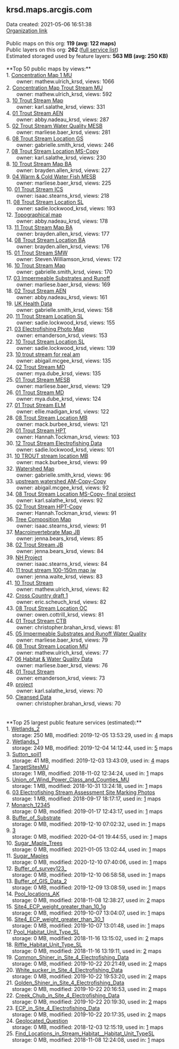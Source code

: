 <h2>krsd.maps.arcgis.com</h2> Data created: 2021-05-06 16:51:38 <br /><a target='new' href='https://krsd.maps.arcgis.com'>Organization link</a><br /><br />Public maps on this org: <b>119 (avg: 122 maps)</b><br />Public layers on this org: <b>262 </b>(<a target='new' href='https://services.arcgis.com/MMybESiUA82igqDG/ArcGIS/rest/services'>full service list</a>)<br />Estimated storaged used by feature layers: <b>563 MB (avg: 250 KB)</b><br /><br />**Top 50 public maps by views:**<br />  1. <a target='new' href='https://www.arcgis.com/home/item.html?id=3a1de3ec3fd4475ab0210cdec3a3057b'>Concentration Map 1 MU</a> <br />  &nbsp;&nbsp;&nbsp;&nbsp; &nbsp;&nbsp;owner: mathew.ulrich_krsd, views: 1066<br />  2. <a target='new' href='https://www.arcgis.com/home/item.html?id=a0d9ff74e6964c2592cabbc2c90f328f'>Concentration Map Trout Stream MU</a> <br />  &nbsp;&nbsp;&nbsp;&nbsp; &nbsp;&nbsp;owner: mathew.ulrich_krsd, views: 592<br />  3. <a target='new' href='https://www.arcgis.com/home/item.html?id=ce7748a52a284fd09ae49c5707d23f07'>10 Trout Stream Map</a> <br />  &nbsp;&nbsp;&nbsp;&nbsp; &nbsp;&nbsp;owner: karl.salathe_krsd, views: 331<br />  4. <a target='new' href='https://www.arcgis.com/home/item.html?id=3f5b552132a94d378cefa585ff1f3f17'>01 Trout Stream AEN</a> <br />  &nbsp;&nbsp;&nbsp;&nbsp; &nbsp;&nbsp;owner: abby.nadeau_krsd, views: 287<br />  5. <a target='new' href='https://www.arcgis.com/home/item.html?id=0d5ed49cfb7e441e86fa2b70a582d88d'>02 Trout Stream Water Quality MESB</a> <br />  &nbsp;&nbsp;&nbsp;&nbsp; &nbsp;&nbsp;owner: marliese.baer_krsd, views: 281<br />  6. <a target='new' href='https://www.arcgis.com/home/item.html?id=421cdd29ed0745688aa15e4a4099510d'>08 Trout Stream Location GS</a> <br />  &nbsp;&nbsp;&nbsp;&nbsp; &nbsp;&nbsp;owner: gabrielle.smith_krsd, views: 246<br />  7. <a target='new' href='https://www.arcgis.com/home/item.html?id=5bf92518dcaf4697acc2648c1fa0d3c4'>08 Trout Stream Location MS-Copy</a> <br />  &nbsp;&nbsp;&nbsp;&nbsp; &nbsp;&nbsp;owner: karl.salathe_krsd, views: 230<br />  8. <a target='new' href='https://www.arcgis.com/home/item.html?id=35f17e8c18104ec89acc7b4618cd35af'>10 Trout Stream Map BA</a> <br />  &nbsp;&nbsp;&nbsp;&nbsp; &nbsp;&nbsp;owner: brayden.allen_krsd, views: 227<br />  9. <a target='new' href='https://www.arcgis.com/home/item.html?id=c7410355917d4e62a50783ab83a19bb2'>04 Warm & Cold Water Fish MESB</a> <br />  &nbsp;&nbsp;&nbsp;&nbsp; &nbsp;&nbsp;owner: marliese.baer_krsd, views: 225<br />  10. <a target='new' href='https://www.arcgis.com/home/item.html?id=9624a40676b0453aa8ae325c20f4478c'>01 Trout Stream ICS</a> <br />  &nbsp;&nbsp;&nbsp;&nbsp; &nbsp;&nbsp;owner: isaac.stearns_krsd, views: 218<br />  11. <a target='new' href='https://www.arcgis.com/home/item.html?id=a18d72124e8643d5956efc9dc408131a'>08 Trout Stream Location SL</a> <br />  &nbsp;&nbsp;&nbsp;&nbsp; &nbsp;&nbsp;owner: sadie.lockwood_krsd, views: 193<br />  12. <a target='new' href='https://www.arcgis.com/home/item.html?id=faa21f0ceaec424c9045c1c29c4e1e77'>Topographical map</a> <br />  &nbsp;&nbsp;&nbsp;&nbsp; &nbsp;&nbsp;owner: abby.nadeau_krsd, views: 178<br />  13. <a target='new' href='https://www.arcgis.com/home/item.html?id=54ddf7a16c6b40298889a333a6ef5550'>11 Trout Stream Map BA</a> <br />  &nbsp;&nbsp;&nbsp;&nbsp; &nbsp;&nbsp;owner: brayden.allen_krsd, views: 177<br />  14. <a target='new' href='https://www.arcgis.com/home/item.html?id=b3e1e3b872c44e1a931ada4ae355c190'>08 Trout Stream Location BA</a> <br />  &nbsp;&nbsp;&nbsp;&nbsp; &nbsp;&nbsp;owner: brayden.allen_krsd, views: 176<br />  15. <a target='new' href='https://www.arcgis.com/home/item.html?id=3b2a4b7d947f4b04bf3086cda4c113d5'>01 Trout Stream SMW</a> <br />  &nbsp;&nbsp;&nbsp;&nbsp; &nbsp;&nbsp;owner: Steven.Williamson_krsd, views: 172<br />  16. <a target='new' href='https://www.arcgis.com/home/item.html?id=c1a31cb25ab444179708028b276606b8'>10 Trout Stream Map</a> <br />  &nbsp;&nbsp;&nbsp;&nbsp; &nbsp;&nbsp;owner: gabrielle.smith_krsd, views: 170<br />  17. <a target='new' href='https://www.arcgis.com/home/item.html?id=0af5f52425684d598477c23dcd3a18b2'>03 Impermeable Substrates and Runoff</a> <br />  &nbsp;&nbsp;&nbsp;&nbsp; &nbsp;&nbsp;owner: marliese.baer_krsd, views: 169<br />  18. <a target='new' href='https://www.arcgis.com/home/item.html?id=738209cd7167460292c50c1d48036a0c'>02 Trout Stream AEN</a> <br />  &nbsp;&nbsp;&nbsp;&nbsp; &nbsp;&nbsp;owner: abby.nadeau_krsd, views: 161<br />  19. <a target='new' href='https://www.arcgis.com/home/item.html?id=94936f8372f24e6b8272bf49c00b99f9'>UK Health Data</a> <br />  &nbsp;&nbsp;&nbsp;&nbsp; &nbsp;&nbsp;owner: gabrielle.smith_krsd, views: 158<br />  20. <a target='new' href='https://www.arcgis.com/home/item.html?id=41102e0078894e12aca60a730875cf51'>11 Trout Stream Location SL</a> <br />  &nbsp;&nbsp;&nbsp;&nbsp; &nbsp;&nbsp;owner: sadie.lockwood_krsd, views: 155<br />  21. <a target='new' href='https://www.arcgis.com/home/item.html?id=6d399fd7988142a59a9db17a96d5c1ee'>03 Electrofishing Photo Map</a> <br />  &nbsp;&nbsp;&nbsp;&nbsp; &nbsp;&nbsp;owner: emanderson_krsd, views: 153<br />  22. <a target='new' href='https://www.arcgis.com/home/item.html?id=818cb576eeca4578a035a162a1bb1f0a'>10 Trout Stream Location SL</a> <br />  &nbsp;&nbsp;&nbsp;&nbsp; &nbsp;&nbsp;owner: sadie.lockwood_krsd, views: 139<br />  23. <a target='new' href='https://www.arcgis.com/home/item.html?id=6a028fe92bf44588842109794e22b106'>10 trout stream for real am</a> <br />  &nbsp;&nbsp;&nbsp;&nbsp; &nbsp;&nbsp;owner: abigail.mcgee_krsd, views: 135<br />  24. <a target='new' href='https://www.arcgis.com/home/item.html?id=a56b48567d7c479dae872512c1dd3537'>02 Trout Stream MD</a> <br />  &nbsp;&nbsp;&nbsp;&nbsp; &nbsp;&nbsp;owner: mya.dube_krsd, views: 135<br />  25. <a target='new' href='https://www.arcgis.com/home/item.html?id=0ba42731790b43d090cc5e1f6ddd31dd'>01 Trout Stream MESB</a> <br />  &nbsp;&nbsp;&nbsp;&nbsp; &nbsp;&nbsp;owner: marliese.baer_krsd, views: 129<br />  26. <a target='new' href='https://www.arcgis.com/home/item.html?id=1755bd2e20c44021b64b46f86cfa3184'>01 Trout Stream MD</a> <br />  &nbsp;&nbsp;&nbsp;&nbsp; &nbsp;&nbsp;owner: mya.dube_krsd, views: 124<br />  27. <a target='new' href='https://www.arcgis.com/home/item.html?id=ae1f463a4fad427b808ebfe6933d60d3'>01 Trout Stream ELM</a> <br />  &nbsp;&nbsp;&nbsp;&nbsp; &nbsp;&nbsp;owner: ellie.madigan_krsd, views: 122<br />  28. <a target='new' href='https://www.arcgis.com/home/item.html?id=6ccbd00c528444a391568c3d7ffa070a'>08 Trout Stream Location MB</a> <br />  &nbsp;&nbsp;&nbsp;&nbsp; &nbsp;&nbsp;owner: mack.burbee_krsd, views: 121<br />  29. <a target='new' href='https://www.arcgis.com/home/item.html?id=2c9ee3bd094741d9b9a14743fc7ea201'>01 Trout Stream HPT</a> <br />  &nbsp;&nbsp;&nbsp;&nbsp; &nbsp;&nbsp;owner: Hannah.Tockman_krsd, views: 103<br />  30. <a target='new' href='https://www.arcgis.com/home/item.html?id=78d628250055445baf4d8bad77a98464'>12 Trout Stream Electrofishing Data</a> <br />  &nbsp;&nbsp;&nbsp;&nbsp; &nbsp;&nbsp;owner: sadie.lockwood_krsd, views: 101<br />  31. <a target='new' href='https://www.arcgis.com/home/item.html?id=ccabd3920c7f42969bf8e0c6ff56257b'>10 TROUT stream location MB</a> <br />  &nbsp;&nbsp;&nbsp;&nbsp; &nbsp;&nbsp;owner: mack.burbee_krsd, views: 99<br />  32. <a target='new' href='https://www.arcgis.com/home/item.html?id=908e56a668e04c71b76ae1701bd094e8'>Watershed Map</a> <br />  &nbsp;&nbsp;&nbsp;&nbsp; &nbsp;&nbsp;owner: gabrielle.smith_krsd, views: 96<br />  33. <a target='new' href='https://www.arcgis.com/home/item.html?id=42d8ecbf94904a7d832b8badbc1e8ef6'>upstream watershed AM-Copy-Copy</a> <br />  &nbsp;&nbsp;&nbsp;&nbsp; &nbsp;&nbsp;owner: abigail.mcgee_krsd, views: 92<br />  34. <a target='new' href='https://www.arcgis.com/home/item.html?id=e8a1924af8f74f4997f03c3063819bfa'>08 Trout Stream Location MS-Copy- final project</a> <br />  &nbsp;&nbsp;&nbsp;&nbsp; &nbsp;&nbsp;owner: karl.salathe_krsd, views: 92<br />  35. <a target='new' href='https://www.arcgis.com/home/item.html?id=5808e84c12f24854b7ca8522781dc414'>02 Trout Stream HPT-Copy</a> <br />  &nbsp;&nbsp;&nbsp;&nbsp; &nbsp;&nbsp;owner: Hannah.Tockman_krsd, views: 91<br />  36. <a target='new' href='https://www.arcgis.com/home/item.html?id=7c92e38e1bee4cd092c9e2ad017591ff'>Tree Composition Map</a> <br />  &nbsp;&nbsp;&nbsp;&nbsp; &nbsp;&nbsp;owner: isaac.stearns_krsd, views: 91<br />  37. <a target='new' href='https://www.arcgis.com/home/item.html?id=0b365edf3e0e4b2ab41302c39ec2f8e1'>Macroinvertebrate Map JB</a> <br />  &nbsp;&nbsp;&nbsp;&nbsp; &nbsp;&nbsp;owner: jenna.bears_krsd, views: 85<br />  38. <a target='new' href='https://www.arcgis.com/home/item.html?id=906953f3842a481b9c9fe1bcaaeac1f2'>02 Trout Stream JB</a> <br />  &nbsp;&nbsp;&nbsp;&nbsp; &nbsp;&nbsp;owner: jenna.bears_krsd, views: 84<br />  39. <a target='new' href='https://www.arcgis.com/home/item.html?id=e7995204a13941179ee7f1043dc8d2cc'>NH Project</a> <br />  &nbsp;&nbsp;&nbsp;&nbsp; &nbsp;&nbsp;owner: isaac.stearns_krsd, views: 84<br />  40. <a target='new' href='https://www.arcgis.com/home/item.html?id=45c104d2f3e44a6c9717410bb28a7299'>11 trout stream 100-150m map jw</a> <br />  &nbsp;&nbsp;&nbsp;&nbsp; &nbsp;&nbsp;owner: jenna.waite_krsd, views: 83<br />  41. <a target='new' href='https://www.arcgis.com/home/item.html?id=799267a22bcf46f1a0bc090924fdd1d7'>10 Trout Stream</a> <br />  &nbsp;&nbsp;&nbsp;&nbsp; &nbsp;&nbsp;owner: mathew.ulrich_krsd, views: 82<br />  42. <a target='new' href='https://www.arcgis.com/home/item.html?id=4a9328896e9e422c8acb7fa6a9a47559'>Cross Country draft 1</a> <br />  &nbsp;&nbsp;&nbsp;&nbsp; &nbsp;&nbsp;owner: eric.scheuch_krsd, views: 82<br />  43. <a target='new' href='https://www.arcgis.com/home/item.html?id=afeec7d5d9c648bc815b3d1704c04910'>08 Trout Stream Location OC</a> <br />  &nbsp;&nbsp;&nbsp;&nbsp; &nbsp;&nbsp;owner: owen.cottrill_krsd, views: 81<br />  44. <a target='new' href='https://www.arcgis.com/home/item.html?id=0e9aafd3743943dca9943e44d4d14a16'>01 Trout Stream CTB</a> <br />  &nbsp;&nbsp;&nbsp;&nbsp; &nbsp;&nbsp;owner: christopher.brahan_krsd, views: 81<br />  45. <a target='new' href='https://www.arcgis.com/home/item.html?id=255b7648497147f5b36c47a765d9aef3'>05 Impermeable Substrates and Runoff Water Quality</a> <br />  &nbsp;&nbsp;&nbsp;&nbsp; &nbsp;&nbsp;owner: marliese.baer_krsd, views: 79<br />  46. <a target='new' href='https://www.arcgis.com/home/item.html?id=8a99e78afa6e4ae9b4b0c11d0df164c6'>08 Trout Stream Location MU</a> <br />  &nbsp;&nbsp;&nbsp;&nbsp; &nbsp;&nbsp;owner: mathew.ulrich_krsd, views: 77<br />  47. <a target='new' href='https://www.arcgis.com/home/item.html?id=de11e7a5f33b4a28aaa522498f78d381'>06 Habitat & Water Quality Data</a> <br />  &nbsp;&nbsp;&nbsp;&nbsp; &nbsp;&nbsp;owner: marliese.baer_krsd, views: 76<br />  48. <a target='new' href='https://www.arcgis.com/home/item.html?id=68d854108b314900a4e393506b83d60b'>01 Trout Stream</a> <br />  &nbsp;&nbsp;&nbsp;&nbsp; &nbsp;&nbsp;owner: emanderson_krsd, views: 73<br />  49. <a target='new' href='https://www.arcgis.com/home/item.html?id=8c54ff10a0464cf8a6d0041c8be6adad'>project</a> <br />  &nbsp;&nbsp;&nbsp;&nbsp; &nbsp;&nbsp;owner: karl.salathe_krsd, views: 70<br />  50. <a target='new' href='https://www.arcgis.com/home/item.html?id=e23f6ad6260b42d88896904f0a75a350'>Cleansed Data</a> <br />  &nbsp;&nbsp;&nbsp;&nbsp; &nbsp;&nbsp;owner: christopher.brahan_krsd, views: 70<br /><br /><br />**Top 25 largest public feature services (estimated):**<br /> 1. <a target='new' href='https://www.arcgis.com/home/item.html?id=cbe57057b77c44bb9b646e4bb1353a99'>Wetlands_2</a><br /> &nbsp;&nbsp;&nbsp;&nbsp;storage: 250 MB, modified: 2019-12-05 13:53:29,  used in: <a target='new' href='https://ed-ind-tb.s3-us-west-1.amazonaws.com/ADI/cbe57057b77c44bb9b646e4bb1353a99.html'> 4</a> maps<br /> 2. <a target='new' href='https://www.arcgis.com/home/item.html?id=ffc2a54b210144bcbdfa5cd6f2265751'>Wetlands_1</a><br /> &nbsp;&nbsp;&nbsp;&nbsp;storage: 249 MB, modified: 2019-12-04 14:12:44,  used in: <a target='new' href='https://ed-ind-tb.s3-us-west-1.amazonaws.com/ADI/ffc2a54b210144bcbdfa5cd6f2265751.html'> 5</a> maps<br /> 3. <a target='new' href='https://www.arcgis.com/home/item.html?id=eb7e91104df24d30bcbe65a088984192'>Sutton_soil1</a><br /> &nbsp;&nbsp;&nbsp;&nbsp;storage: 41 MB, modified: 2019-12-03 13:43:09,  used in: <a target='new' href='https://ed-ind-tb.s3-us-west-1.amazonaws.com/ADI/eb7e91104df24d30bcbe65a088984192.html'> 4</a> maps<br /> 4. <a target='new' href='https://www.arcgis.com/home/item.html?id=43473d40c1a247f1a99187c66262181a'>TargetSitesMU</a><br /> &nbsp;&nbsp;&nbsp;&nbsp;storage: 1 MB, modified: 2018-11-02 12:34:24,  used in: <a target='new' href='https://ed-ind-tb.s3-us-west-1.amazonaws.com/ADI/43473d40c1a247f1a99187c66262181a.html'> 1</a> maps<br /> 5. <a target='new' href='https://www.arcgis.com/home/item.html?id=6a71f7cdc89d4a6fa05dd01b516782be'>Union_of_Wind_Power_Class_and_Counties_MU</a><br /> &nbsp;&nbsp;&nbsp;&nbsp;storage: 1 MB, modified: 2018-10-31 13:24:18,  used in: <a target='new' href='https://ed-ind-tb.s3-us-west-1.amazonaws.com/ADI/6a71f7cdc89d4a6fa05dd01b516782be.html'> 1</a> maps<br /> 6. <a target='new' href='https://www.arcgis.com/home/item.html?id=828472f937e54de897ba0fdb5c9b3744'>03 Electrofishing  Stream Assessment Site Marking Photos</a><br /> &nbsp;&nbsp;&nbsp;&nbsp;storage: 1 MB, modified: 2018-09-17 18:17:17,  used in: <a target='new' href='https://ed-ind-tb.s3-us-west-1.amazonaws.com/ADI/828472f937e54de897ba0fdb5c9b3744.html'> 1</a> maps<br /> 7. <a target='new' href='https://www.arcgis.com/home/item.html?id=cb8338b2b0bb47ce91eaaeba89009f8e'>Monarch_12345</a><br /> &nbsp;&nbsp;&nbsp;&nbsp;storage: 0 MB, modified: 2019-01-17 12:43:17,  used in: <a target='new' href='https://ed-ind-tb.s3-us-west-1.amazonaws.com/ADI/cb8338b2b0bb47ce91eaaeba89009f8e.html'> 1</a> maps<br /> 8. <a target='new' href='https://www.arcgis.com/home/item.html?id=e090a500f4934094966f6c8064ea3711'>Buffer_of_Substrate</a><br /> &nbsp;&nbsp;&nbsp;&nbsp;storage: 0 MB, modified: 2019-12-10 07:02:32,  used in: <a target='new' href='https://ed-ind-tb.s3-us-west-1.amazonaws.com/ADI/e090a500f4934094966f6c8064ea3711.html'> 1</a> maps<br /> 9. <a target='new' href='https://www.arcgis.com/home/item.html?id=f93a4983330e443b82f9a39ba15690e4'>3</a><br /> &nbsp;&nbsp;&nbsp;&nbsp;storage: 0 MB, modified: 2020-04-01 19:44:55,  used in: <a target='new' href='https://ed-ind-tb.s3-us-west-1.amazonaws.com/ADI/f93a4983330e443b82f9a39ba15690e4.html'> 1</a> maps<br /> 10. <a target='new' href='https://www.arcgis.com/home/item.html?id=03634f7bae98439dad48badf1a9d5479'>Sugar_Maple_Trees</a><br /> &nbsp;&nbsp;&nbsp;&nbsp;storage: 0 MB, modified: 2021-01-05 13:02:44,  used in: <a target='new' href='https://ed-ind-tb.s3-us-west-1.amazonaws.com/ADI/03634f7bae98439dad48badf1a9d5479.html'> 1</a> maps<br /> 11. <a target='new' href='https://www.arcgis.com/home/item.html?id=7362701c280f4dfdab038af5ebf9774e'>Sugar_Maples</a><br /> &nbsp;&nbsp;&nbsp;&nbsp;storage: 0 MB, modified: 2020-12-10 07:40:06,  used in: <a target='new' href='https://ed-ind-tb.s3-us-west-1.amazonaws.com/ADI/7362701c280f4dfdab038af5ebf9774e.html'> 1</a> maps<br /> 12. <a target='new' href='https://www.arcgis.com/home/item.html?id=c969362f693448778b04891bfd755709'>Buffer_of_survey123_</a><br /> &nbsp;&nbsp;&nbsp;&nbsp;storage: 0 MB, modified: 2019-12-10 06:58:58,  used in: <a target='new' href='https://ed-ind-tb.s3-us-west-1.amazonaws.com/ADI/c969362f693448778b04891bfd755709.html'> 1</a> maps<br /> 13. <a target='new' href='https://www.arcgis.com/home/item.html?id=3481f53d41ea42e4a5aa9c8ea9ce2c5e'>Buffer_of_GIS_Data_2</a><br /> &nbsp;&nbsp;&nbsp;&nbsp;storage: 0 MB, modified: 2019-12-09 13:08:59,  used in: <a target='new' href='https://ed-ind-tb.s3-us-west-1.amazonaws.com/ADI/3481f53d41ea42e4a5aa9c8ea9ce2c5e.html'> 1</a> maps<br /> 14. <a target='new' href='https://www.arcgis.com/home/item.html?id=d4f2ffa00a734954a369a820be00cd41'>Pool_locations_AK</a><br /> &nbsp;&nbsp;&nbsp;&nbsp;storage: 0 MB, modified: 2018-11-08 12:38:27,  used in: <a target='new' href='https://ed-ind-tb.s3-us-west-1.amazonaws.com/ADI/d4f2ffa00a734954a369a820be00cd41.html'> 2</a> maps<br /> 15. <a target='new' href='https://www.arcgis.com/home/item.html?id=d31426ec03df4cdd89f6bfe195669b72'>Site4_ECP_weight_greater_than_10_1g</a><br /> &nbsp;&nbsp;&nbsp;&nbsp;storage: 0 MB, modified: 2019-10-07 13:04:07,  used in: <a target='new' href='https://ed-ind-tb.s3-us-west-1.amazonaws.com/ADI/d31426ec03df4cdd89f6bfe195669b72.html'> 1</a> maps<br /> 16. <a target='new' href='https://www.arcgis.com/home/item.html?id=b7049f01fc6748198b1b8eb2696f1102'>Site4_ECP_weight_greater_than_30_1</a><br /> &nbsp;&nbsp;&nbsp;&nbsp;storage: 0 MB, modified: 2019-10-07 13:01:48,  used in: <a target='new' href='https://ed-ind-tb.s3-us-west-1.amazonaws.com/ADI/b7049f01fc6748198b1b8eb2696f1102.html'> 1</a> maps<br /> 17. <a target='new' href='https://www.arcgis.com/home/item.html?id=c8734f23549e4c8eb012875eea815840'>Pool_Habitat_Unit_Type_SL</a><br /> &nbsp;&nbsp;&nbsp;&nbsp;storage: 0 MB, modified: 2018-11-16 13:15:02,  used in: <a target='new' href='https://ed-ind-tb.s3-us-west-1.amazonaws.com/ADI/c8734f23549e4c8eb012875eea815840.html'> 2</a> maps<br /> 18. <a target='new' href='https://www.arcgis.com/home/item.html?id=4294db00c5d742d9bdbf1dd450bf4a7e'>Riffle_Habitat_Unit_Type_SL</a><br /> &nbsp;&nbsp;&nbsp;&nbsp;storage: 0 MB, modified: 2018-11-16 13:19:11,  used in: <a target='new' href='https://ed-ind-tb.s3-us-west-1.amazonaws.com/ADI/4294db00c5d742d9bdbf1dd450bf4a7e.html'> 2</a> maps<br /> 19. <a target='new' href='https://www.arcgis.com/home/item.html?id=117fa97b94bb40538c48d155538ebb75'>Common_Shiner_in_Site_4_Electrofishing_Data</a><br /> &nbsp;&nbsp;&nbsp;&nbsp;storage: 0 MB, modified: 2019-10-22 20:21:49,  used in: <a target='new' href='https://ed-ind-tb.s3-us-west-1.amazonaws.com/ADI/117fa97b94bb40538c48d155538ebb75.html'> 2</a> maps<br /> 20. <a target='new' href='https://www.arcgis.com/home/item.html?id=5aedda607bb9484e807b2dae012333db'>White_sucker_in_Site_4_Electrofishing_Data</a><br /> &nbsp;&nbsp;&nbsp;&nbsp;storage: 0 MB, modified: 2019-10-22 19:53:20,  used in: <a target='new' href='https://ed-ind-tb.s3-us-west-1.amazonaws.com/ADI/5aedda607bb9484e807b2dae012333db.html'> 2</a> maps<br /> 21. <a target='new' href='https://www.arcgis.com/home/item.html?id=511aa1e8195f43e2adcd5295d6e57a9f'>Golden_Shiner_in_Site_4_Electrofishing_Data</a><br /> &nbsp;&nbsp;&nbsp;&nbsp;storage: 0 MB, modified: 2019-10-22 20:16:53,  used in: <a target='new' href='https://ed-ind-tb.s3-us-west-1.amazonaws.com/ADI/511aa1e8195f43e2adcd5295d6e57a9f.html'> 2</a> maps<br /> 22. <a target='new' href='https://www.arcgis.com/home/item.html?id=bb3c3ad9ec0940e3822792d52cb42e62'>Creek_Chub_in_Site_4_Electrofishing_Data</a><br /> &nbsp;&nbsp;&nbsp;&nbsp;storage: 0 MB, modified: 2019-10-22 20:19:30,  used in: <a target='new' href='https://ed-ind-tb.s3-us-west-1.amazonaws.com/ADI/bb3c3ad9ec0940e3822792d52cb42e62.html'> 2</a> maps<br /> 23. <a target='new' href='https://www.arcgis.com/home/item.html?id=8bbbb2a95b2c4c1d9cebb89c08a13eea'>ECP_in_Site_4_Electrofishing_Data</a><br /> &nbsp;&nbsp;&nbsp;&nbsp;storage: 0 MB, modified: 2019-10-22 20:17:35,  used in: <a target='new' href='https://ed-ind-tb.s3-us-west-1.amazonaws.com/ADI/8bbbb2a95b2c4c1d9cebb89c08a13eea.html'> 2</a> maps<br /> 24. <a target='new' href='https://www.arcgis.com/home/item.html?id=1aee14751cba4996bbf901f34317362c'>Geolocated_Question</a><br /> &nbsp;&nbsp;&nbsp;&nbsp;storage: 0 MB, modified: 2018-12-03 12:15:19,  used in: <a target='new' href='https://ed-ind-tb.s3-us-west-1.amazonaws.com/ADI/1aee14751cba4996bbf901f34317362c.html'> 1</a> maps<br /> 25. <a target='new' href='https://www.arcgis.com/home/item.html?id=3ce17d0cb6cb4feb99dc61603de511d5'>Find_Locations_in_Stream_Habitat__Habitat_Unit_TypeSL</a><br /> &nbsp;&nbsp;&nbsp;&nbsp;storage: 0 MB, modified: 2018-11-08 12:24:08,  used in: <a target='new' href='https://ed-ind-tb.s3-us-west-1.amazonaws.com/ADI/3ce17d0cb6cb4feb99dc61603de511d5.html'> 1</a> maps<br />